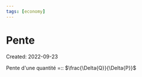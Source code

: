 ```yaml
---
tags: [economy] 
---
```

# Pente
Created: 2022-09-23

Pente d'une quantité =:: $\frac{\Delta{Q}}{\Delta{P}}$
